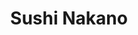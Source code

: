 ---
layout: place
title: "Sushi Nakano"
permalink: /arizona/phoenix/sushi-nakano.html
stateAbbr: AZ
stateName: Arizona
cityName: Phoenix
seo:
  name: "Sushi Nakano"
  type: Restaurant
  links: http://sushinakano.com/
description: "Sushi Nakano serves delicious sushi in Phoenix, Arizona. Try fresh Japanese dishes for a great dining experience. "
place_id: ChIJda-DUGEEK4cRJZYZfJMURsg
photos:
  - name: >-
      places/ChIJda-DUGEEK4cRJZYZfJMURsg/photos/AeeoHcJnQvuFZw4l9c0IWXSSSlykhBZ3wKG-SOhr6IHKKU8g6v8a32TtRnyTqXq4RMWZS8uYLc57Cq5PduGIWNSNopKATxqbCwOAe7TBss2gCPl1wNiPJtWMRTO-jkuiPxNwf3quajRrSopMvwA_gALeZC2bmBcfBVft6GDiNP6VAWnbHo0dbcq0Es3vpctOIO_PqH_n5vjhie2-Ph0qH6XUPTvP0hsFwfsSyhF5JdHsOzVFJNLaFjhEFOqQXInTa07kyR-Nadl6HwlMAYCG5ctRYN50wJ5kadEFAbWHlvR2ZvlOXgWrSp7FpER44GxLjMgy0qnO4EFnvzRuD-KqySY0LZZeez961lSvIysgA6_h6O3IjHtFiBT_fyYECg3i1TJL9EGwRIhrT42Rq1CXFsAAfwXH4qDLzv5D04rbb2cZ0ReFWQ
    widthPx: 2531
    heightPx: 2973
    authorAttributions:
      - displayName: Ben C
        uri: https://maps.google.com/maps/contrib/105922668295351277014
        photoUri: >-
          https://lh3.googleusercontent.com/a/ACg8ocLWWjmVFAmb0Rnh3d5ixEIQLz5Sjj5YaVtp2fkhP3UiPKCc_Q=s100-p-k-no-mo
    flagContentUri: >-
      https://www.google.com/local/imagery/report/?cb_client=maps_api_places.places_api&image_key=!1e10!2sCIHM0ogKEICAgIDElK7hSw&hl=en-US
    googleMapsUri: >-
      https://www.google.com/maps/place//data=!3m4!1e2!3m2!1sCIHM0ogKEICAgIDElK7hSw!2e10!4m2!3m1!1s0x872b04615083af75:0xc84614937c199625
  - name: >-
      places/ChIJda-DUGEEK4cRJZYZfJMURsg/photos/AeeoHcLk6hhhJ2pFDYfxLK0ukxS28NL9ODcG6oJpveY83-9SkkVlInbw6DC9X9QCtz-xrnDVw8j0ukGYOI39D0yjhF216KQmN7aWv0tpoFRpQ-zIwgk-HOtttP5N5hnaYgonzNHJvnhS9SwWqmSJSYQrcbFd-GOemcIK1eDaRK2AQpIdccsYy5e_bSnk2qUxJesOx9zlPjGd7BnsAb66mXUSzIo4zg-uDFyOJlud6AZYUn-wbizX_zpxGIv3EQlofcyDnfqnTklYTILkReWhkdykAt7UQqCsN-z1GNB1BJmVQ3PiwyITq-LPrtNzxdy4uSmpNyM2_KzgEsXL-_wwZUP1lYfXq-k5MnY63_AFYgse9O0kz6Xhv_YSTeTiasiXErquHJX0aZNv2gccA6BaTahEG8QrkXl9wyjeN3soAky7dUQ
    widthPx: 1646
    heightPx: 1053
    authorAttributions:
      - displayName: AMY
        uri: https://maps.google.com/maps/contrib/109957427538840185441
        photoUri: >-
          https://lh3.googleusercontent.com/a-/ALV-UjW6qYxAt2RZ74U2aNagjK3Wh3jdwqniX7b0rqM-StoY1BJrS3ESGQ=s100-p-k-no-mo
    flagContentUri: >-
      https://www.google.com/local/imagery/report/?cb_client=maps_api_places.places_api&image_key=!1e10!2sCIHM0ogKEICAgICG3LjdYQ&hl=en-US
    googleMapsUri: >-
      https://www.google.com/maps/place//data=!3m4!1e2!3m2!1sCIHM0ogKEICAgICG3LjdYQ!2e10!4m2!3m1!1s0x872b04615083af75:0xc84614937c199625
  - name: >-
      places/ChIJda-DUGEEK4cRJZYZfJMURsg/photos/AeeoHcKMx0XicfHGf0KE-JpQVYtgv0CI20atkHTG9rTLC-hxpQGAnZpcw1p8MXccrxn-eLzyRWgKH0R9komRmKheNOIzvNIR9jO4ajUSjWVU75DypiKLKO0Kg7mW8vpX1EJj1nf3Gqf2_gU8Arr72G1IGG3hiabfp9rtoDLgceOjxM8ZefxImKSkC0n3INh3oOAwQcJYguenEh8J6XlMmuuXqDY1JWZg3eanLgY2LXgFHDAJU7AccahhinqM46OMnUOkUsESvMv7N_G95uQ2lcVJtyFdZ7sLcfxVmbp1Dkb_pYJbPbtRvagR3XWqf9lqGJkHANf5zxu1C444ECbTWKwPzcQJ4__Wujkto2ibSWYmP_VVZxftviQcMGBvOw0oGqn1njy0vC1iwuE6FaWejoJQeazFTm5AweJ9a1v45r4_1Dc
    widthPx: 4032
    heightPx: 3024
    authorAttributions:
      - displayName: Terry
        uri: https://maps.google.com/maps/contrib/113311388198382968297
        photoUri: >-
          https://lh3.googleusercontent.com/a/ACg8ocIExM3s-06IH-yyI172ATnWWFKGJD4_9dNU87X_DlhJqTFE7GU=s100-p-k-no-mo
    flagContentUri: >-
      https://www.google.com/local/imagery/report/?cb_client=maps_api_places.places_api&image_key=!1e10!2sCIHM0ogKEICAgICl4-KRHw&hl=en-US
    googleMapsUri: >-
      https://www.google.com/maps/place//data=!3m4!1e2!3m2!1sCIHM0ogKEICAgICl4-KRHw!2e10!4m2!3m1!1s0x872b04615083af75:0xc84614937c199625
  - name: >-
      places/ChIJda-DUGEEK4cRJZYZfJMURsg/photos/AeeoHcKNvL2hCYG2ZCG7RKu_AmxXJkHq_r7I64cW9XN_4bFUo2cbjM1j8WTus37GAP18tL3gO--MBnEa6z4NYGV7GbAcK_YrhqSWbZUwQDk7qnNqKgR7dvrk21DsHsbcyBzts7f4k_tVIy24BNGq2dHhnQkpLTI6mRKgCkHxHYQB6nZ7iUcGh6Q0H6HRqSTl8pOROx1cD3tLsWE-lFhl-OUi_LGy2QNIfpEOJW1V1lozwXZWzabwamy01v7ISqID6to2oGBqDzYkRsK06Ur7H27q_NjzebfsL-Uql_IFP2ybPqVUW99h-83iTFQV7RVj8eZ7ZjqNYTxxOqbjWN8IfGIYhy2W7IUj4Jh7K7MQChu1WEbnjYwcZXXxLvkPgXhK5PQM2AxWMkIsDeTq3BZzkDnFASkexOKB-isFwo-IDTMXOIs-
    widthPx: 4000
    heightPx: 1985
    authorAttributions:
      - displayName: LittleRussian
        uri: https://maps.google.com/maps/contrib/104290952519949603056
        photoUri: >-
          https://lh3.googleusercontent.com/a/ACg8ocJf4hAe1akOKtECv80BXHhsx2LikYHDZ5d43j1ViBUFas8hp4KZ=s100-p-k-no-mo
    flagContentUri: >-
      https://www.google.com/local/imagery/report/?cb_client=maps_api_places.places_api&image_key=!1e10!2sCIHM0ogKEICAgICZiJmkvgE&hl=en-US
    googleMapsUri: >-
      https://www.google.com/maps/place//data=!3m4!1e2!3m2!1sCIHM0ogKEICAgICZiJmkvgE!2e10!4m2!3m1!1s0x872b04615083af75:0xc84614937c199625
  - name: >-
      places/ChIJda-DUGEEK4cRJZYZfJMURsg/photos/AeeoHcIY-knCYcJRDw6ZUIyeaS1CWD-sqZZfLytb4dFgC0a1ft2aNUK4MveKp6ZAXppKM4fBRqHGOHxN1ohr5LKSJ3VE5pDbimHS4XJEqjv3J7MWYaVnEUXXIft8mj6zaEXHe7AwHMyljVIMzqUIevcmiVYFG9zVdCIp-jVkw9dGhTv8XFrAOF4XaMTgaGsRLFCseJJbMvj4R9kPlTwP7UWt0xwOXcGRYVG8WwgAoYC0mOJEfGpJHdp3JeUu7mynrhQNfd3kE0IUuXdmxvjS7o6pvCz_JbwSwsr18HTSnvLbxFt8OF5qZtPaeJUIH4wCD0ub11-YQXC1gXtkLZFveP1zZfbiURx2Bgl1A-JRSezSvwZTJgqokY6OirLVqYYTIx76lrnQURJTre0fQjgUzZw_k6HODyItlK56ee8TjHu7QjD3DTxn
    widthPx: 3024
    heightPx: 4032
    authorAttributions:
      - displayName: Infamous B
        uri: https://maps.google.com/maps/contrib/111240646142237516581
        photoUri: >-
          https://lh3.googleusercontent.com/a-/ALV-UjVTbolQ73x-fZWCEoIN5m7hWX7T7dnU7N4TwSMIRkQ3WbHWhZk=s100-p-k-no-mo
    flagContentUri: >-
      https://www.google.com/local/imagery/report/?cb_client=maps_api_places.places_api&image_key=!1e10!2sCIHM0ogKEICAgIDj2uXWyAE&hl=en-US
    googleMapsUri: >-
      https://www.google.com/maps/place//data=!3m4!1e2!3m2!1sCIHM0ogKEICAgIDj2uXWyAE!2e10!4m2!3m1!1s0x872b04615083af75:0xc84614937c199625
  - name: >-
      places/ChIJda-DUGEEK4cRJZYZfJMURsg/photos/AeeoHcKbsirlI2ZrTJ4MrWCn9zr1KPLrjlx2rZsDbePg3-4GbnRWQmxNpSARVHhpnf8HNDfc3ACIZljz5v647j19bZZIrFIUq1mx79R3A0ZIctPYaKp8DrloSaFOEfjra0kMZSuKBZs4bnuugCv2TzRg4FUioiurE2dKf8wJOBaX-RvuK6Mvb2zDERAJMnMWOpAkns_AlX1XCmCn5SKseBWb8OSJORVFkmWy2Tud87yTn8GKTgAQck04r6AC2h-bf7keGLHXDRVN9zWEexX4AcdNgj6lYkm8XinTdW3OF34ZRLhqV2Xg_ZEH8QkWtM9nI8hcC-bTfOstsHsUqyBxYJIPYfGhNTciThomDHpuAT5XHKgE_RZbte7PXgpU3D2TSJiqnneFJ7sG9mMl4OX7qt3HPNMR0Gc6fWONEiNhJw3yiDY78GnB
    widthPx: 4000
    heightPx: 3000
    authorAttributions:
      - displayName: hector angulo
        uri: https://maps.google.com/maps/contrib/113962784044007482313
        photoUri: >-
          https://lh3.googleusercontent.com/a/ACg8ocLyolqehkqUqWWqEOyoTx21VdkrNdCJcTFsp4N8JX-gbV6C_A=s100-p-k-no-mo
    flagContentUri: >-
      https://www.google.com/local/imagery/report/?cb_client=maps_api_places.places_api&image_key=!1e10!2sCIHM0ogKEICAgIDH67G4hQE&hl=en-US
    googleMapsUri: >-
      https://www.google.com/maps/place//data=!3m4!1e2!3m2!1sCIHM0ogKEICAgIDH67G4hQE!2e10!4m2!3m1!1s0x872b04615083af75:0xc84614937c199625
  - name: >-
      places/ChIJda-DUGEEK4cRJZYZfJMURsg/photos/AeeoHcKAg0yRmJ3FSOvXC9cDmCMKdfM-KkDEKvBA_C22ICMoHkd9hX1mgN9cuYMtxrTwjr5wKMX3C1ZirJ01WyuTUNjNYadBEveCTYfISZS2LThX0RsaoUkvIe6VzMX6ztfVkR_wcJ9r0XuY_1rwIWItab8Q3oUoNeUl9oYGR8wbEFTdcbYXSh1IhL-0V4UyPAsuKoU9FxEDqhD6pwtimgikpjAzsr46fQrLe9fv2MWBLXd6qFERXsEdIVyd7yxRlSQCkCLopyruopbYLOr_Lz50Yish0RvohI7yOW900savNMSYWSaFGqXdAVLQOgCAE3EVaXGG9NYy3kw_z1urlHXE8OnWMtA0RZB5Xd-bs4VCMtfIbDKfSSFxFGAaCfZ8AZeZENgHOdeorEZaPxHRqIOGZJ55P8X5qmUUc9pqbE-x3Ikjg56t
    widthPx: 4000
    heightPx: 3000
    authorAttributions:
      - displayName: Johnny Ma
        uri: https://maps.google.com/maps/contrib/110590184305769403864
        photoUri: >-
          https://lh3.googleusercontent.com/a-/ALV-UjVVn-cmfI16DYgeqIYjbFrz3oTOMyEiVMQIafBX-fGjJhmE6V8MGg=s100-p-k-no-mo
    flagContentUri: >-
      https://www.google.com/local/imagery/report/?cb_client=maps_api_places.places_api&image_key=!1e10!2sCIHM0ogKEICAgICnnL-HhAE&hl=en-US
    googleMapsUri: >-
      https://www.google.com/maps/place//data=!3m4!1e2!3m2!1sCIHM0ogKEICAgICnnL-HhAE!2e10!4m2!3m1!1s0x872b04615083af75:0xc84614937c199625
  - name: >-
      places/ChIJda-DUGEEK4cRJZYZfJMURsg/photos/AeeoHcI1H5DU_v4HStFSlOimQFP8KAb992cyTpkEXPUo3iow9s4aEDKLusOl8u81cpCl6pwgKNh1NXxzgj5ISNRwJjUflqL9cVpojoqBAMI--wAk9KHJb3hROi9Q2FSFT1xPXF3tx5BOoJVPduwzo8f6yl212J3pkhEKBZGcyeLOjz9KH01DN7CmyS2oS9ZJuigfMHzihLM-8oHOIR2RqlrKoPEcvopuvdOTjskmWYsHSCzrOXxXwefN_L1TbWAdDiGfTlMieAbS0aF5xuOvQeNADRtofyXjCAEjGI5gNy8QGNeY1g10nQySTh7Tb0io6uKNz9hxeaPPyTRI_Edwp2u19i1nWGMIhbapfbzTjAiS0_Ag5fOiveFYpW0aCs8RqlxsstZzoUzIkajWmcMMGAbUQjpQmJv0UIZZOdaHEFcFGafGLaDE
    widthPx: 4032
    heightPx: 3024
    authorAttributions:
      - displayName: Saige Sanchez
        uri: https://maps.google.com/maps/contrib/117358439533457417353
        photoUri: >-
          https://lh3.googleusercontent.com/a-/ALV-UjWnsVHjJDfASK8bAhTaCluF5M3CZZhs9gq1l2ojI4wn6dCqoHk=s100-p-k-no-mo
    flagContentUri: >-
      https://www.google.com/local/imagery/report/?cb_client=maps_api_places.places_api&image_key=!1e10!2sCIHM0ogKEICAgMDg_9K16QE&hl=en-US
    googleMapsUri: >-
      https://www.google.com/maps/place//data=!3m4!1e2!3m2!1sCIHM0ogKEICAgMDg_9K16QE!2e10!4m2!3m1!1s0x872b04615083af75:0xc84614937c199625
  - name: >-
      places/ChIJda-DUGEEK4cRJZYZfJMURsg/photos/AeeoHcKMHq7KUQ1wOGjI889UkHw2u4nm-KNm6DiOnM3zTdhB9JDchYizyLYJEtnj6aTc6_FOLjiLcS-H7OvuuoiUZfG4eZDLRnrS_g3v_oo8_jPQeuL5hGtyNpgXG5nQQIHtuc9_gBhbSp0mlmf3ysd8kuMA290uv0LDYPp80bf91SPDKpDPUgUNbzj7clfiicFYcWLsUxEQ13YOsT9ceJvhRbLFQYJYrku7seccvBz45zzExZqW72mbDS4yVXsecjRJYCEN-i__jTRXiFnR150QBpRANXdf8DzsPWN4_2Gz_AjdLXE-42K8hUITGFmVy_RyuR0R85MIL0cg1Fs1RuH1kbAT17G4Kzor8jNIYt0lffdFs0a1jh44_xeAlbtLLl4YTonZk9BhBSpIx6aAR7azw1FAAYV18M_08P1piqj5FtEgkwdw
    widthPx: 3024
    heightPx: 4032
    authorAttributions:
      - displayName: blaise faber
        uri: https://maps.google.com/maps/contrib/106173741028688259892
        photoUri: >-
          https://lh3.googleusercontent.com/a-/ALV-UjUVl8LHQAwIvFnsFsRCKTBigwNXcBiJtczPvn8T2j1dEaUcGm0=s100-p-k-no-mo
    flagContentUri: >-
      https://www.google.com/local/imagery/report/?cb_client=maps_api_places.places_api&image_key=!1e10!2sCIHM0ogKEICAgID9i5205gE&hl=en-US
    googleMapsUri: >-
      https://www.google.com/maps/place//data=!3m4!1e2!3m2!1sCIHM0ogKEICAgID9i5205gE!2e10!4m2!3m1!1s0x872b04615083af75:0xc84614937c199625
  - name: >-
      places/ChIJda-DUGEEK4cRJZYZfJMURsg/photos/AeeoHcI4W5vapC65waf6kvbz2pmPT4HKIQpC5s_LaRxm5_1imC-9ovzC2hA-9PyCSWrSZ03fzWa5bEj4AeqxGSfOQCMMu7jUtHvcqnP8xSHmQaEVEVfHRI7NZYbN_8eA-BUcIFcx-eGIc-b5qxDZBeT116d1zuS-G2AFFr_KOE5gKf6zVgVrC9xL_177LX-eJJo9OpzNFHZEalmOzaHIctRUQZQbl8uKkX6ifHuDWgHH8uoKYTKt0_WxyTEj0iTIhvi7ekPB_8BRaIrkz7WQntP5F50lwt6GzARw75ESN96lmcbbCj0dc4N3n15rZwuGBTpQ2MEDijIdotJVW9EaJtTN0LGoPjXhF8Tx68X09Z4wR0VoP_8K78zGS2mVvRCMrJWcvoLI0HTLtLoVF1_8dRMG2mvnDnNm_x7ZGBOmFSYArhI
    widthPx: 3024
    heightPx: 4032
    authorAttributions:
      - displayName: Jacob Fong
        uri: https://maps.google.com/maps/contrib/105535611204745408364
        photoUri: >-
          https://lh3.googleusercontent.com/a-/ALV-UjVpLV7GwYBZibI9SDFuW5w3DpQLiOUq7q9LtrZvoimcFVFHT2bY=s100-p-k-no-mo
    flagContentUri: >-
      https://www.google.com/local/imagery/report/?cb_client=maps_api_places.places_api&image_key=!1e10!2sCIHM0ogKEICAgIDszfq2TQ&hl=en-US
    googleMapsUri: >-
      https://www.google.com/maps/place//data=!3m4!1e2!3m2!1sCIHM0ogKEICAgIDszfq2TQ!2e10!4m2!3m1!1s0x872b04615083af75:0xc84614937c199625
address: 4025 E Chandler Blvd, Phoenix, AZ 85044, USA
street: 4025 E Chandler Blvd
city: Phoenix
state: AZ
zip: '85044'
country: USA
neighborhood: Ahwatukee Foothills Village
latitude: '33.304342'
longitude: '-111.994492'
accessibility_options:
  wheelchairAccessibleParking: true
  wheelchairAccessibleEntrance: true
  wheelchairAccessibleRestroom: true
  wheelchairAccessibleSeating: true
business_status: OPERATIONAL
name: Sushi Nakano
google_maps_links:
  directionsUri: >-
    https://www.google.com/maps/dir//''/data=!4m7!4m6!1m1!4e2!1m2!1m1!1s0x872b04615083af75:0xc84614937c199625!3e0
  placeUri: https://maps.google.com/?cid=14431244679630132773
  writeAReviewUri: >-
    https://www.google.com/maps/place//data=!4m3!3m2!1s0x872b04615083af75:0xc84614937c199625!12e1
  reviewsUri: >-
    https://www.google.com/maps/place//data=!4m4!3m3!1s0x872b04615083af75:0xc84614937c199625!9m1!1b1
  photosUri: >-
    https://www.google.com/maps/place//data=!4m3!3m2!1s0x872b04615083af75:0xc84614937c199625!10e5
primary_type: Sushi Restaurant
opening_hours:
  regular:
    - 'Monday: Closed'
    - 'Tuesday: 11:30 AM – 2:30 PM, 4:30 – 8:30 PM'
    - 'Wednesday: 11:30 AM – 2:30 PM, 4:30 – 8:30 PM'
    - 'Thursday: 11:30 AM – 2:30 PM, 4:30 – 8:30 PM'
    - 'Friday: 11:30 AM – 2:30 PM, 4:30 – 8:30 PM'
    - 'Saturday: 4:30 – 8:30 PM'
    - 'Sunday: 4:30 – 8:30 PM'
  current:
    - 'Monday: Closed'
    - 'Tuesday: 11:30 AM – 2:30 PM, 4:30 – 8:30 PM'
    - 'Wednesday: 11:30 AM – 2:30 PM, 4:30 – 8:30 PM'
    - 'Thursday: 11:30 AM – 2:30 PM, 4:30 – 8:30 PM'
    - 'Friday: 11:30 AM – 2:30 PM, 4:30 – 8:30 PM'
    - 'Saturday: 4:30 – 8:30 PM'
    - 'Sunday: 4:30 – 8:30 PM'
secondary_opening_hours:
  regular:
    weekdayDescriptions: null
    type: null
  current:
    weekdayDescriptions: null
    type: null
phone: (602) 603-2129
price_level: null
price_range: $30 &ndash; $50
rating: '4.7'
rating_count: 0
website: http://sushinakano.com/
reviews: null
parking_options: null
payment_options: null
allow_dogs: null
curbside_pickup: null
delivery: null
dine_in: null
good_for_children: null
good_for_groups: null
good_for_sports: null
live_music: null
menu_for_children: null
outdoor_seating: null
reservable: null
restroom: null
serves_beer: null
serves_breakfast: null
serves_brunch: null
serves_cocktails: null
serves_coffee: null
serves_dinner: null
serves_dessert: null
serves_lunch: null
serves_vegetarian_food: null
serves_wine: null
takeout: null
update_category: essentials
summary: null

---